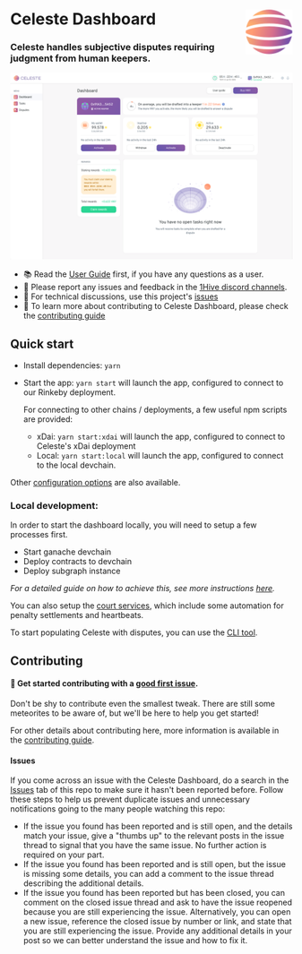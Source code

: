 # Celeste Dashboard <a href="https://celeste.1hive.org/"><img align="right" src="docs/assets/logo.svg" height="80px" /></a>

### Celeste handles subjective disputes requiring judgment from human keepers.

<a href="https://celeste.1hive.org/dashboard"><img src="docs/assets/screenshot.png" /></a>

- 📚 Read the [User Guide](https://1hive.gitbook.io/celeste/) first, if you have any questions as a user.
- 📝 Please report any issues and feedback in the [1Hive discord channels](https://discord.com/invite/4fm7pgB).
- 🔧 For technical discussions, use this project's [issues](https://github.com/1hive/celeste-dashboard/issues)
- 📖 To learn more about contributing to Celeste Dashboard, please check the [contributing guide](./CONTRIBUTING.md)

## Quick start

- Install dependencies: `yarn`
- Start the app:
 `yarn start` will launch the app, configured to connect to our Rinkeby deployment.
  
  For connecting to other chains / deployments, a few useful npm scripts are provided:
   - xDai: `yarn start:xdai` will launch the app, configured to connect to Celeste's xDai deployment
   - Local: `yarn start:local` will launch the app, configured to connect to the local devchain.

Other [configuration options](docs/CONFIGURATION.md) are also available.

### Local development:

In order to start the dashboard locally, you will need to setup a few processes first.
  - Start ganache devchain
  - Deploy contracts to devchain
  - Deploy subgraph instance

 _For a detailed guide on how to achieve this, see more instructions [here](https://github.com/1hive/celeste-subgraph)._

You can also setup the [court services](https://github.com/1hive/celeste-backend/tree/master/packages/services), which include some automation for penalty settlements and heartbeats.

To start populating Celeste with disputes, you can use the [CLI tool](https://github.com/1hive/celeste-backend/tree/master/packages/cli).

## Contributing

#### 👋 Get started contributing with a [good first issue](https://github.com/1hive/celeste-dashboard/issues?q=is%3Aissue+is%3Aopen+label%3A%22good+first+issue%22).

Don't be shy to contribute even the smallest tweak. There are still some meteorites to be aware of, but we'll be here to help you get started!

For other details about contributing here, more information is available in the [contributing guide](./CONTRIBUTING.md).

#### Issues

If you come across an issue with the Celeste Dashboard, do a search in the [Issues](https://github.com/1hive/celeste-dashboard/issues?q=is%3Aissue+is%3Aopen) tab of this repo to make sure it hasn't been reported before. Follow these steps to help us prevent duplicate issues and unnecessary notifications going to the many people watching this repo:

- If the issue you found has been reported and is still open, and the details match your issue, give a "thumbs up" to the relevant posts in the issue thread to signal that you have the same issue. No further action is required on your part.
- If the issue you found has been reported and is still open, but the issue is missing some details, you can add a comment to the issue thread describing the additional details.
- If the issue you found has been reported but has been closed, you can comment on the closed issue thread and ask to have the issue reopened because you are still experiencing the issue. Alternatively, you can open a new issue, reference the closed issue by number or link, and state that you are still experiencing the issue. Provide any additional details in your post so we can better understand the issue and how to fix it.
